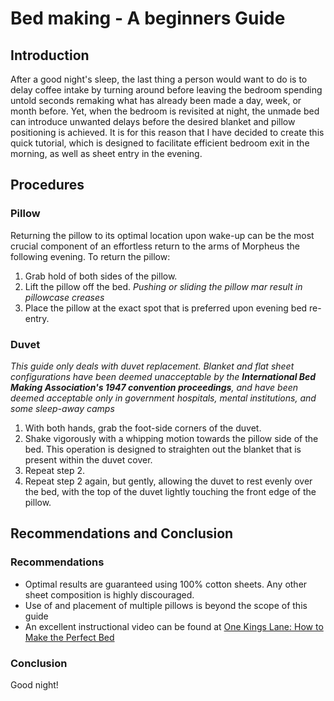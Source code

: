 # Bed making - A beginners Guide 
## Introduction 
After a good night's sleep, the last thing a person would want to do is to delay coffee intake by turning around before leaving the bedroom spending untold seconds remaking what has already been made a day, week, or month before. Yet, when the bedroom is revisited at night, the unmade bed can introduce unwanted delays before the desired blanket and pillow positioning is achieved. It is for this reason that I have decided to create this quick tutorial, which is designed to facilitate efficient bedroom exit in the morning, as well as sheet entry in the evening.
## Procedures 
### Pillow 
Returning the pillow to its optimal location upon wake-up can be the most crucial component of an effortless return to the arms of Morpheus the following evening. To return the pillow:
1. Grab hold of both sides of the pillow. 
2. Lift the pillow off the bed. 
	*Pushing or sliding the pillow mar result in pillowcase creases* 
3. Place the pillow at the exact spot that is preferred upon evening bed re-entry.
### Duvet 
*This guide only deals with duvet replacement. Blanket and flat sheet configurations have been deemed unacceptable by the **International Bed Making Association's 1947 convention proceedings**, and have been deemed acceptable only in government hospitals, mental institutions, and some sleep-away camps*
1. With both hands, grab the foot-side corners of the duvet. 
2. Shake vigorously with a whipping motion towards the pillow side of the bed. This operation is designed to straighten out the blanket that is present within the duvet cover. 
3. Repeat step 2. 
4. Repeat step 2 again, but gently, allowing the duvet to rest evenly over the bed, with the top of the duvet lightly touching the front edge of the pillow. 
## Recommendations and Conclusion 
### Recommendations 
* Optimal results are guaranteed using 100% cotton sheets. Any other sheet composition is highly discouraged.
* Use of and placement of multiple pillows is beyond the scope of this guide
* An excellent instructional video can be found at [One Kings Lane: How to Make the Perfect Bed](https://www.youtube.com/watch?v=h8jIxuO2APE)
### Conclusion 
Good night!
